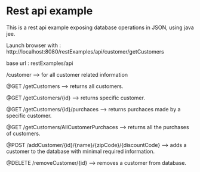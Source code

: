 # Rest api example

This is a rest api example exposing database operations in JSON, using java jee.

Launch browser with : http://localhost:8080/restExamples/api/customer/getCustomers

base url : restExamples/api

/customer --> for all customer related information

@GET /getCustomers  -->  returns all customers.

@GET /getCustomers/{id} --> returns specific customer.

@GET /getCustomers/{id}/purchaces --> returns purchaces made by a specific customer.

@GET /getCustomers/AllCustomerPurchaces --> returns all the purchases of customers.

@POST /addCustomer/{id}/{name}/{zipCode}/{discountCode} --> adds a customer to the database with minimal required information.

@DELETE /removeCustomer/{id}  --> removes a customer from database.
